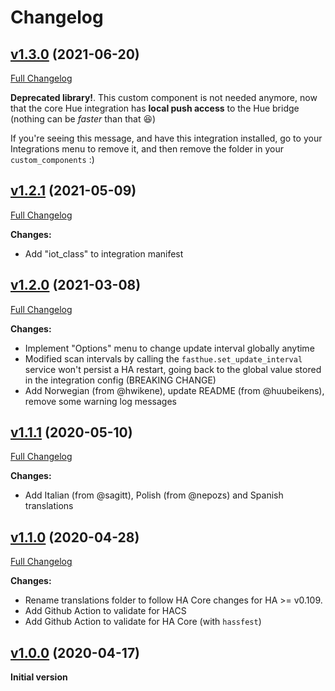# Changelog

## [v1.3.0](https://github.com/azogue/fasthue/tree/v1.3.0) (2021-06-20)

[Full Changelog](https://github.com/azogue/fasthue/compare/v1.2.1...v1.3.0)

**Deprecated library!**. This custom component is not needed anymore, now that the core Hue integration has **local push access** to the Hue bridge (nothing can be _faster_ than that 😆)

If you're seeing this message, and have this integration installed, go to your Integrations menu to remove it, and then remove the folder in your `custom_components` :)

## [v1.2.1](https://github.com/azogue/fasthue/tree/v1.2.1) (2021-05-09)

[Full Changelog](https://github.com/azogue/fasthue/compare/v1.2.0...v1.2.1)

**Changes:**

- Add "iot_class" to integration manifest

## [v1.2.0](https://github.com/azogue/fasthue/tree/v1.2.0) (2021-03-08)

[Full Changelog](https://github.com/azogue/fasthue/compare/v1.1.1...v1.2.0)

**Changes:**

- Implement "Options" menu to change update interval globally anytime
- Modified scan intervals by calling the `fasthue.set_update_interval` service won't persist a HA restart, going back to the global value stored in the integration config (BREAKING CHANGE)
- Add Norwegian (from @hwikene), update README (from @huubeikens), remove some warning log messages

## [v1.1.1](https://github.com/azogue/fasthue/tree/v1.1.1) (2020-05-10)

[Full Changelog](https://github.com/azogue/fasthue/compare/v1.1.0...v1.1.1)

**Changes:**

- Add Italian (from @sagitt), Polish (from @nepozs) and Spanish translations

## [v1.1.0](https://github.com/azogue/fasthue/tree/v1.1.0) (2020-04-28)

[Full Changelog](https://github.com/azogue/fasthue/compare/v1.0.0...v1.1.0)

**Changes:**

- Rename translations folder to follow HA Core changes for HA >= v0.109.
- Add Github Action to validate for HACS
- Add Github Action to validate for HA Core (with `hassfest`)

## [v1.0.0](https://github.com/azogue/fasthue/tree/v1.0.0) (2020-04-17)

**Initial version**
